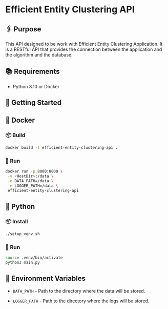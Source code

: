 # Efficient Entity Clustering API

## 🖇️ Purpose

This API designed to be work with Efficient Entity Clustering Application. It is a RESTful API that provides the connection between the application and the algorithm and the database.

## 📚 Requirements

-   Python 3.10 or Docker

## 🚀 Getting Started

## 🐳 Docker

### 📦 Build

```bash
docker build -t efficient-entity-clustering-api .
```

### 🏃 Run

```bash
docker run -p 8000:8000 \
 -v <HostDir>:/data \
 -e DATA_PATH=/data \
 -e LOGGER_PATH=/data \
 efficient-entity-clustering-api
```

## 🐍 Python

### 📦 Install

```bash
./setup_venv.sh
```

### 🏃 Run

```bash
source .venv/bin/activate
python3 main.py
```

## 📝 Environment Variables

-   `DATA_PATH` - Path to the directory where the data will be stored.

-   `LOGGER_PATH` - Path to the directory where the logs will be stored.
